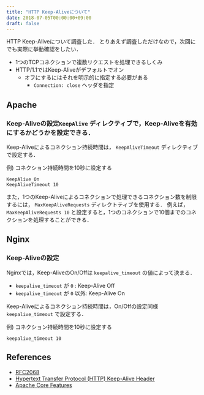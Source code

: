 ```yaml
---
title: "HTTP Keep-Aliveについて"
date: 2018-07-05T00:00:00+09:00
draft: false
---
```


HTTP Keep-Aliveについて調査した．
とりあえず調査しただけなので，次回にでも実際に挙動確認をしたい．

* 1つのTCPコネクションで複数リクエストを処理できるしくみ
* HTTP/1.1ではKeep-Aliveがデフォルトでオン
    * オフにするにはそれを明示的に指定する必要がある
        * `Connection: close` ヘッダを指定

## Apache
### Keep-Aliveの設定`KeepAlive` ディレクティブで，Keep-Aliveを有効にするかどうかを設定できる．
Keep-Aliveによるコネクション持続時間は， `KeepAliveTimeout` ディレクティブで設定する．

例) コネクション持続時間を10秒に設定する

    KeepAlive On
    KeepAliveTimeout 10

また，1つのKeep-Aliveによるコネクションで処理できるコネクション数を制限するには， `MaxKeepAliveRequests` ディレクトティブを使用する．
例えば， `MaxKeepAliveRequests 10` と設定すると，1つのコネクションで10個までのコネクションを処理することができる．

## Nginx
### Keep-Aliveの設定
Nginxでは，Keep-AliveのOn/Offは `keepalive_timeout` の値によって決まる．
* `keepalive_timeout` が `0` : Keep-Alive Off
* `keepalive_timeout` が `0` 以外: Keep-Alive On

Keep-Aliveによるコネクション持続時間は，On/Offの設定同様 `keepalive_timeout` で設定する．

例) コネクション持続時間を10秒に設定する

    keepalive_timeout 10

## References
* [RFC2068](https://tools.ietf.org/html/rfc2068)
* [Hypertext Transfer Protocol (HTTP) Keep-Alive Header](https://tools.ietf.org/id/draft-thomson-hybi-http-timeout-01.html)
* [Apache Core Features](https://httpd.apache.org/docs/2.4/en/mod/core.html)
